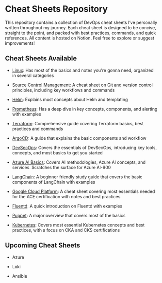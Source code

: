 # Cheat Sheets Repository

This repository contains a collection of DevOps cheat sheets I’ve personally written throughout my journey. Each cheat sheet is designed to be concise, straight to the point, and packed with best practices, commands, and quick references. All content is hosted on Notion. Feel free to explore or suggest improvements!

## Cheat Sheets Available

- [Linux](https://ikabbash.notion.site/Linux-2b53f09a26264b14b795893f0f383ec3): Has most of the basics and notes you're gonna need, organized in several categories

- [Source Control Management](https://ikabbash.notion.site/Source-Control-Management-SCM-2d9a5f7da6134ce48cf5825ecf84b289): A cheat sheet on Git and version control principles, including key workflows and commands

- [Helm](https://ikabbash.notion.site/Helm-58db98eb4e4848feb64a95d690d2e42f): Explains most concepts about Helm and templating

- [Prometheus](https://ikabbash.notion.site/Prometheus-a82c22286f4b4862b3164e50566d6ecb): Has a deep dive in key concepts, components, and alerting with examples

- [Terraform](https://ikabbash.notion.site/Terraform-c8255cb5b32147a7a06d59f5be93d981): Comprehensive guide covering Terraform basics, best practices and commands
  
- [ArgoCD](https://ikabbash.notion.site/ArgoCD-29e9f44e06c944cca86e66e4b5ada0a4): A guide that explains the basic components and workflow
  
- [DevSecOps](https://ikabbash.notion.site/DevSecOps-05f64b1bd78448d5a0ab5bb701e06f71): Covers the essentials of DevSecOps, introducing key tools, concepts, and most basics to get you started

- [Azure AI Basics](https://ikabbash.notion.site/Azure-AI-Basics-Cheat-Sheet-d64eec5a4e5f421ca783194585eee92c): Covers AI methodologies, Azure AI concepts, and services. Scratches the surface for Azure AI-900

- [LangChain](https://ikabbash.notion.site/LangChain-102cab751076806dabc3cec25086e2fb?pvs=4): A beginner friendly study guide that covers the basic components of LangChain with examples

- [Google Cloud Platform](https://ikabbash.notion.site/GCP-7ad78d47678d44a8848a44fb95195472): A cheat sheet covering most essentials needed for the ACE certification with notes and best practices

- [Fluentd](https://ikabbash.notion.site/Fluentd-134cab75107680b2a784f38d8fd20966?pvs=4): A quick introduction on Fluentd with examples

- [Puppet](https://ikabbash.notion.site/Puppet-167cab75107680198693f31f2c48772a?pvs=4): A major overview that covers most of the basics

- [Kubernetes](https://ikabbash.notion.site/Kubernetes-f4e3985f38b34c5ab75e0984f6b4caa4?pvs=4): Covers most essential Kubernetes concepts and best practices, with a focus on CKA and CKS certifications
  

## Upcoming Cheat Sheets

- Azure
  
- Loki

- Ansible
